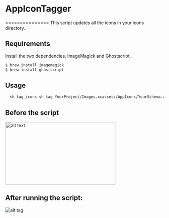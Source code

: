 # AppIconTagger
===============
This script updates all the icons in your icons directory. 
## Requirements

Install the two dependencies, ImageMagick and Ghostscript.
```sh
$ brew install imagemagick
$ brew install ghostscript
```


## Usage
```sh
  sh tag_icons.sh tag YourProject/Images.xcassets/AppIcons/YourSchema.appiconset/
```
## Before the script

<img src="https://github.com/ursu-daniil/AppIconTagger/blob/master/Before.png" alt="alt text" style="width:350px;height:200px">


## After running the script:
![alt tag](https://github.com/ursu-daniil/AppIconTagger/blob/master/After.png)


